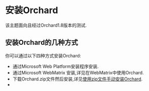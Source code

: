 # 安装Orchard

该主题面向且经过Orchard1.8版本的测试.

## 安装Orchard的几种方式

你可以通过以下四种方式安装Orchard:

* 通过Microsoft Web Platform安装程序安装.
* 通过Microsoft WebMatrix 安装,详见在WebMatrix中使用Orchard.
* 下载Orchard.zip文件然后安装,详见[使用zip文件手动安装Orchard](/getting-started/manually-installing-orchard.md).
* 


